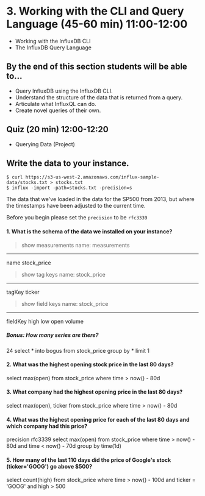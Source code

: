 # 3. Working with the CLI and Query Language (45-60 min) 11:00-12:00

* Working with the InfluxDB CLI
* The InfluxDB Query Language

## By the end of this section students will be able to...

* Query InfluxDB using the InfluxDB CLI.
* Understand the structure of the data that is returned from a query.
* Articulate what InfluxQL can do.
* Create novel queries of their own.

## Quiz (20 min) 12:00-12:20
* Querying Data (Project)


## Write the data to your instance.
```
$ curl https://s3-us-west-2.amazonaws.com/influx-sample-data/stocks.txt > stocks.txt
$ influx -import -path=stocks.txt -precision=s
```

The data that we've loaded in the data for the SP500 from 2013, but where the timestamps have been adjusted to the current time.

Before you begin please set the `precision` to be `rfc3339`


#### 1. What is the schema of the data we installed on your instance?
> show measurements
name: measurements
------------------
name
stock_price

> show tag keys
name: stock_price
-----------------
tagKey
ticker

> show field keys
name: stock_price
-----------------
fieldKey
high
low
open
volume



##### Bonus: How many series are there?
24
select * into bogus from stock_price group by * limit 1


#### 2. What was the highest opening stock price in the last 80 days?
select max(open) from stock_price where time > now() - 80d

#### 3. What company had the highest opening price in the last 80 days?
select max(open), ticker from stock_price where time > now() - 80d

#### 4. What was the highest opening price for each of the last 80 days and which company had this price?
precision rfc3339
select max(open) from stock_price where time > now() - 80d and time < now() - 70d group by time(1d)


#### 5. How many of the last 110 days did the price of Google's stock (ticker='GOOG') go above $500?
select count(high) from stock_price where time > now() - 100d and ticker = 'GOOG' and high > 500
